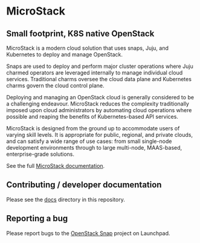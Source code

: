 # MicroStack

## Small footprint, K8S native OpenStack

MicroStack is a modern cloud solution that uses snaps, Juju,
and Kubernetes to deploy and manage OpenStack.

Snaps are used to deploy and perform major cluster operations where
Juju charmed operators are leveraged internally to manage individual
cloud services. Traditional charms oversee the cloud data plane and
Kubernetes charms govern the cloud control plane.

Deploying and managing an OpenStack cloud is generally considered to
be a challenging endeavour. MicroStack reduces the complexity traditionally
imposed upon cloud administrators by automating cloud operations where
possible and reaping the benefits of Kubernetes-based API services.

MicroStack is designed from the ground up to accommodate users of
varying skill levels. It is appropriate for public, regional, and
private clouds, and can satisfy a wide range of use cases: from small
single-node development environments through to large multi-node,
MAAS-based, enterprise-grade solutions.

See the full [MicroStack documentation][microstack-docs].

## Contributing / developer documentation

Please see the [docs](./docs) directory in this repository.

## Reporting a bug

Please report bugs to the [OpenStack Snap][microstack] project on Launchpad.

[microstack-docs]: https://microstack.run/docs/
[microstack]: https://bugs.launchpad.net/snap-openstack
